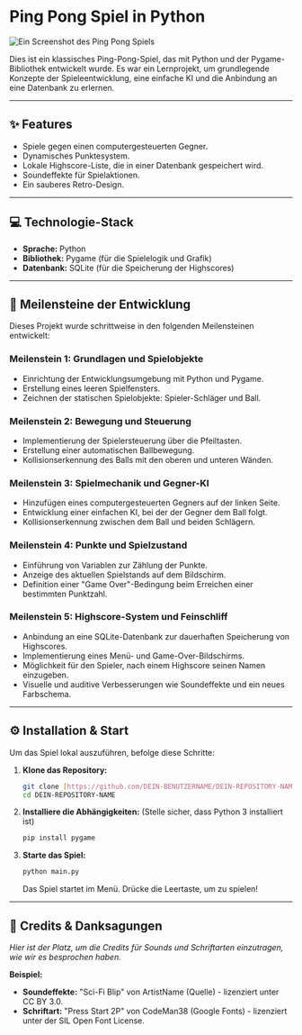 # Ping Pong Spiel in Python

![Ein Screenshot des Ping Pong Spiels](https://i.imgur.com/8Q9Y7X5.png)

Dies ist ein klassisches Ping-Pong-Spiel, das mit Python und der Pygame-Bibliothek entwickelt wurde. Es war ein Lernprojekt, um grundlegende Konzepte der Spieleentwicklung, eine einfache KI und die Anbindung an eine Datenbank zu erlernen.

---

## ✨ Features

- Spiele gegen einen computergesteuerten Gegner.
- Dynamisches Punktesystem.
- Lokale Highscore-Liste, die in einer Datenbank gespeichert wird.
- Soundeffekte für Spielaktionen.
- Ein sauberes Retro-Design.

---

## 💻 Technologie-Stack

- **Sprache:** Python
- **Bibliothek:** Pygame (für die Spielelogik und Grafik)
- **Datenbank:** SQLite (für die Speicherung der Highscores)

---

## 🚀 Meilensteine der Entwicklung

Dieses Projekt wurde schrittweise in den folgenden Meilensteinen entwickelt:

### Meilenstein 1: Grundlagen und Spielobjekte

- Einrichtung der Entwicklungsumgebung mit Python und Pygame.
- Erstellung eines leeren Spielfensters.
- Zeichnen der statischen Spielobjekte: Spieler-Schläger und Ball.

### Meilenstein 2: Bewegung und Steuerung

- Implementierung der Spielersteuerung über die Pfeiltasten.
- Erstellung einer automatischen Ballbewegung.
- Kollisionserkennung des Balls mit den oberen und unteren Wänden.

### Meilenstein 3: Spielmechanik und Gegner-KI

- Hinzufügen eines computergesteuerten Gegners auf der linken Seite.
- Entwicklung einer einfachen KI, bei der der Gegner dem Ball folgt.
- Kollisionserkennung zwischen dem Ball und beiden Schlägern.

### Meilenstein 4: Punkte und Spielzustand

- Einführung von Variablen zur Zählung der Punkte.
- Anzeige des aktuellen Spielstands auf dem Bildschirm.
- Definition einer "Game Over"-Bedingung beim Erreichen einer bestimmten Punktzahl.

### Meilenstein 5: Highscore-System und Feinschliff

- Anbindung an eine SQLite-Datenbank zur dauerhaften Speicherung von Highscores.
- Implementierung eines Menü- und Game-Over-Bildschirms.
- Möglichkeit für den Spieler, nach einem Highscore seinen Namen einzugeben.
- Visuelle und auditive Verbesserungen wie Soundeffekte und ein neues Farbschema.

---

## ⚙️ Installation & Start

Um das Spiel lokal auszuführen, befolge diese Schritte:

1.  **Klone das Repository:**

    ```bash
    git clone [https://github.com/DEIN-BENUTZERNAME/DEIN-REPOSITORY-NAME.git](https://github.com/DEIN-BENUTZERNAME/DEIN-REPOSITORY-NAME.git)
    cd DEIN-REPOSITORY-NAME
    ```

2.  **Installiere die Abhängigkeiten:**
    (Stelle sicher, dass Python 3 installiert ist)

    ```bash
    pip install pygame
    ```

3.  **Starte das Spiel:**
    ```bash
    python main.py
    ```
    Das Spiel startet im Menü. Drücke die Leertaste, um zu spielen!

---

## 📜 Credits & Danksagungen

_Hier ist der Platz, um die Credits für Sounds und Schriftarten einzutragen, wie wir es besprochen haben._

**Beispiel:**

- **Soundeffekte:** "Sci-Fi Blip" von ArtistName (Quelle) - lizenziert unter CC BY 3.0.
- **Schriftart:** "Press Start 2P" von CodeMan38 (Google Fonts) - lizenziert unter der SIL Open Font License.
